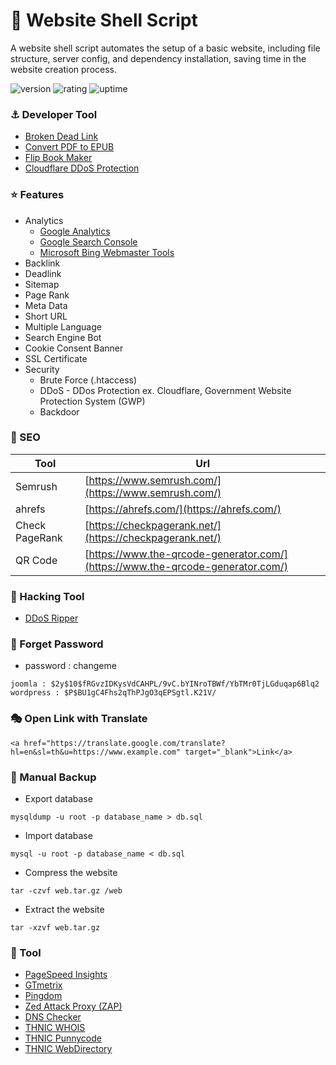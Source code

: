 # 🎉 Website Shell Script

A website shell script automates the setup of a basic website, including file structure, server config, and dependency installation, saving time in the website creation process.

![version](https://img.shields.io/badge/version-1.0-blue)
![rating](https://img.shields.io/badge/rating-★★★★★-yellow)
![uptime](https://img.shields.io/badge/uptime-100%25-brightgreen)

### ⚓ Developer Tool

- [Broken Dead Link](https://www.deadlinkchecker.com/)
- [Convert PDF to EPUB](https://convertio.co/pdf-epub/)
- [Flip Book Maker](https://fliphtml5.com/)
- [Cloudflare DDoS Protection](https://www.cloudflare.com/ddos/)

### ⭐ Features

- Analytics
  - [Google Analytics](https://analytics.google.com/)
  - [Google Search Console](https://search.google.com/)
  - [Microsoft Bing Webmaster Tools](https://www.bing.com/webmasters/)
- Backlink
- Deadlink
- Sitemap
- Page Rank
- Meta Data
- Short URL
- Multiple Language
- Search Engine Bot
- Cookie Consent Banner
- SSL Certificate
- Security
  - Brute Force (.htaccess)
  - DDoS - DDos Protection ex. Cloudflare, Government Website Protection System (GWP)
  - Backdoor

### 🔎 SEO

| Tool            | Url                                                                            |
| --------------- | ------------------------------------------------------------------------------ |
| Semrush         | [https://www.semrush.com/](https://www.semrush.com/)                           |
| ahrefs          | [https://ahrefs.com/](https://ahrefs.com/)                                     |
| Check PageRank  | [https://checkpagerank.net/](https://checkpagerank.net/)                       |
| QR Code         | [https://www.the-qrcode-generator.com/](https://www.the-qrcode-generator.com/) |

### 🎲 Hacking Tool

- [DDoS Ripper](https://github.com/palahsu/DDoS-Ripper)

### 🔑 Forget Password

- password : changeme

```
joomla : $2y$10$fRGvzIDKysVdCAHPL/9vC.bYINroTBWf/YbTMr0TjLGduqap6Blq2
wordpress : $P$BU1gC4Fhs2qThPJgO3qEPSgtl.K21V/
```

### 🎭 Open Link with Translate

```
<a href="https://translate.google.com/translate?hl=en&sl=th&u=https://www.example.com" target="_blank">Link</a>
```

### 🥏 Manual Backup

- Export database

```shell
mysqldump -u root -p database_name > db.sql
```

- Import database

```shell
mysql -u root -p database_name < db.sql
```

- Compress the website

```shell
tar -czvf web.tar.gz /web
```

- Extract the website

```shell
tar -xzvf web.tar.gz
```

### 🎏 Tool

- [PageSpeed Insights](https://pagespeed.web.dev/)
- [GTmetrix](https://gtmetrix.com/)
- [Pingdom](https://tools.pingdom.com/)
- [Zed Attack Proxy (ZAP)](https://www.zaproxy.org/)
- [DNS Checker](https://dnschecker.org/)
- [THNIC WHOIS](https://www.thnic.co.th/whois)
- [THNIC Punnycode](https://www.thnic.co.th/punycode)
- [THNIC WebDirectory](https://www.thnic.co.th/web-directory)
